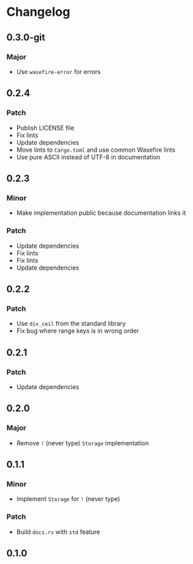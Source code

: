 # Changelog

## 0.3.0-git

### Major

- Use `wasefire-error` for errors

## 0.2.4

### Patch

- Publish LICENSE file
- Fix lints
- Update dependencies
- Move lints to `Cargo.toml` and use common Wasefire lints
- Use pure ASCII instead of UTF-8 in documentation

## 0.2.3

### Minor

- Make implementation public because documentation links it

### Patch

- Update dependencies
- Fix lints
- Fix lints
- Update dependencies

## 0.2.2

### Patch

- Use `div_ceil` from the standard library
- Fix bug where range keys is in wrong order

## 0.2.1

### Patch

- Update dependencies

## 0.2.0

### Major

- Remove `!` (never type) `Storage` implementation

## 0.1.1

### Minor

- Implement `Storage` for `!` (never type)

### Patch

- Build `docs.rs` with `std` feature

## 0.1.0

<!-- Increment to skip CHANGELOG.md test: 2 -->
